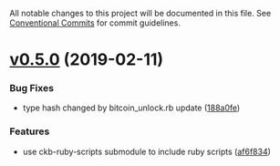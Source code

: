 All notable changes to this project will be documented in this file.
See [Conventional Commits](https://conventionalcommits.org) for commit guidelines.

# [v0.5.0](https://github.com/nervosnetwork/ckb-sdk-swift/compare/v0.4.0...rc/v0.5.0) (2019-02-11)

### Bug Fixes

* type hash changed by bitcoin_unlock.rb update ([188a0fe](https://github.com/nervosnetwork/ckb-sdk-swift/commit/188a0fe))


### Features

* use ckb-ruby-scripts submodule to include ruby scripts ([af6f834](https://github.com/nervosnetwork/ckb-sdk-swift/commit/af6f834))